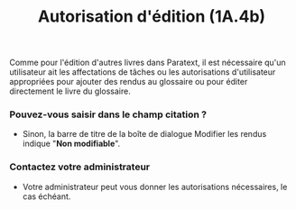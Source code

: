 ﻿---
title: Autorisation d'édition (1A.4b)
---
Comme pour l'édition d'autres livres dans Paratext, il est nécessaire qu'un utilisateur ait les affectations de tâches ou les autorisations d'utilisateur appropriées pour ajouter des rendus au glossaire ou pour éditer directement le livre du glossaire.

### Pouvez-vous saisir dans le champ citation ?

-   Sinon, la barre de titre de la boîte de dialogue Modifier les rendus indique "**Non modifiable**".

### Contactez votre administrateur

-   Votre administrateur peut vous donner les autorisations nécessaires, le cas échéant.

